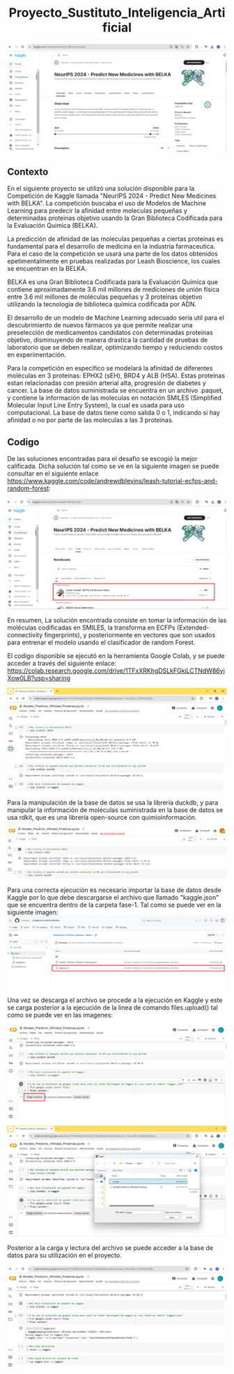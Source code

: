 <h1 align="center"> Proyecto_Sustituto_Inteligencia_Artificial </h1>

![Texto alternativo](images/Recurso_Kaggle.jpg)
## Contexto

En el siguiente proyecto se utilizó una solución disponible para la Competición de Kaggle llamada "NeurIPS 2024 - Predict New Medicines with BELKA". La competición buscaba el uso de Modelos de Machine Learning para predecir la afinidad entre moleculas pequeñas y determinadas proteinas objetivo usando la Gran Biblioteca Codificada para la Evaluación Quimica (BELKA).

La predicción de afinidad de las moleculas pequeñas a ciertas proteínas es fundamental para el desarrollo de medicina en la industria farmaceutica. Para el caso de la competición se usará una parte de los datos obtenidos epetimentalmente en pruebas realizadas por Leash Bioscience, los cuales se encuentran en la BELKA.

BELKA es una Gran Biblioteca Codificada para la Evaluación Química que contiene aproximadamente 3.6 mil millones de mediciones de unión física entre 3.6 mil millones de moléculas pequeñas y 3 proteinas objetivo utilizando la tecnologia de biblioteca química codificada por ADN. 

El desarrollo de un modelo de Machine Learning adecuado sería util para el descubrimiento de nuevos fármacos ya que permite realizar una preselección de medicamentos candidatos con determinadas proteinas objetivo, disminuyendo de manera drastica la cantidad de pruebas de laboratorio que se deben realizar, optimizando tiempo y reduciendo costos en experimentación.

Para la competición en específico se modelará la afinidad de diferentes moléculas en 3 proteínas: EPHX2 (sEH), BRD4 y ALB (HSA). Estas proteínas estan relacionadas con presión arterial alta, progresión de diabetes y cancer. La base de datos suministrada se encuentra en un archivo .paquet, y contiene la información de las moleculas en notación SMILES (Simplified Molecular Input Line Entry System), la cual es usada para uso computacional. La base de datos tiene como salida 0 o 1, indicando si hay afinidad o no por parte de las moleculas a las 3 proteínas.

## Codigo

De las soluciones encontradas para el desafio se escogió la mejor calificada. Dicha solución tal como se ve en la siguiente imagen se puede consultar en el siguiente enlace https://www.kaggle.com/code/andrewdblevins/leash-tutorial-ecfps-and-random-forest: 

![Texto alternativo](images/Code_Kaggle.jpg)

En resumen, La solución encontrada consiste en tomar la información de las moléculas codificadas en SMILES, la transforma en ECFPs (Extended-connectivity fingerprints), y posteriormente en vectores que son usados para entrenar el modelo usando el clasificador de random Forest. 

El codigo disponible se ejecutó en la herramienta Google Colab, y se puede acceder a través del siguiente enlace: https://colab.research.google.com/drive/1TFxXRKhgDSLkFGkjLCTNdW86vjXow0LB?usp=sharing

![Texto alternativo](images/Recorte_Colab.jpg)

Para la manipulación de la base de datos se usa la librería duckdb, y para manipular la información de moléculas suministrada en la base de datos se usa rdkit, que es una librería open-source con quimioinformación.

![Texto alternativo](images/Librerias_Iniciales.png)

Para una correcta ejecución es necesario importar la base de datos desde Kaggle por lo que debe descargarse el archivo que llamado "kaggle.json" que se encuentra dentro de la carpeta fase-1. Tal como se puede ver en la siguiente imagen: 
![Texto alternativo](images/Recorte_Token.jpg)
Una vez se descarga el archivo se procede a la ejecución en Kaggle y este se carga posterior a la ejecución de la linea de comando files.upload() tal como se puede ver en las imagenes:

![Texto alternativo](images/Cargar_Archivo.jpg)

![Texto alternativo](images/Carga_Kaggle.jpg)

Posterior a la carga y lectura del archivo se puede acceder a la base de datos para su utilización en el proyecto.

![Texto alternativo](images/Archivo_Cargado.jpg)


